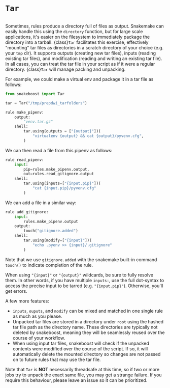 # `Tar`

```{currentmodule} snakeboost
```

Sometimes, rules produce a directory full of files as output.
Snakemake can easily handle this using the `directory` function, but for large scale applications, it's easier on the filesystem to immediately package the directory into a tarball.
{class}`Tar` facilitates this exercise, effectively "mounting" tar files as directories in a scratch directory of your choice (e.g. your `tmp` dir).
It supports outputs (creating new tar files), inputs (reading existing tar files), and modification (reading and writing an existing tar file).
In all cases, you can treat the tar file in your script as if it were a regular directory.
{class}`Tar` will manage packing and unpacking.

For example, we could make a virtual env and package it in a tar file as follows:

```python
from snakeboost import Tar

tar = Tar("/tmp/prepdwi_tarfolders")

rule make_pipenv:
    output:
        "venv.tar.gz"
    shell:
        tar.using(outputs = ["{output}"])(
            "virtualenv {output} && cat {output}/pyvenv.cfg",
        )
```

We can then read a file from this pipenv as follows:

```python
rule read_pipenv:
    input:
        pip=rules.make_pipenv.output,
        out=rules.read_gitignore.output
    shell:
        tar.using(inputs=["{input.pip}"])(
            "cat {input.pip}/pyvenv.cfg"
        )
```

We can add a file in a similar way:

```python
rule add_gitignore:
    input:
        rules.make_pipenv.output
    output:
        touch("gitignore.added")
    shell:
        tar.using(modify=["{input}"])(
            "echo .pyenv >> {input}/.gitignore"
        )
```

Note that we use `gitignore.added` with the snakemake built-in command `touch()` to indicate completion of the rule.

When using `"{input}"` or `"{output}"` wildcards, be sure to fully resolve them.
In other words, if you have multiple `inputs:`, use the full dot-syntax to access the precise input to be tarred (e.g. `"{input.pip}"`).
Otherwise, you'll get errors.

A few more features:

* `inputs`, `ouputs`, and `modify` can be mixed and matched in one single rule as much as you please.
* Unpacked tar files are stored in a directory under `root` using the hashed tar file path as the directory name.
  These directories are typically not deleted by snakeboost, meaning they will be seamlessly reused over the course of your workflow.
* When using input tar files, snakeboost will check if the unpacked contents were modified over the course of the script.
  If so, it will automatically delete the mounted directory so changes are not passed on to future rules that may use the tar file.

Note that `Tar` is **NOT** necessarily threadsafe at this time, so if two or more jobs try to unpack the exact same file, you may get a strange failure.
If you require this behaviour, please leave an issue so it can be prioritized.
